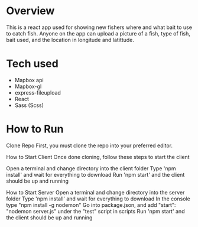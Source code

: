 # Overview
This is a react app used for showing new fishers where and what bait to use to catch fish. Anyone on the app can upload a picture of a fish, type of fish, bait used, and the location in longitude and latittude.

# Tech used
- Mapbox api
- Mapbox-gl
- express-fileupload
- React
- Sass (Scss)


# How to Run

Clone Repo
First, you must clone the repo into your preferred editor.

How to Start Client
Once done cloning, follow these steps to start the client

Open a terminal and change directory into the client folder
Type 'npm install' and wait for everything to download
Run 'npm start' and the client should be up and running

How to Start Server
Open a terminal and change directory into the server folder
Type 'npm install' and wait for everything to download
In the console type "npm install -g nodemon"
Go into package.json, and add "start": "nodemon server.js" under the "test" script in scripts
Run 'npm start' and the client should be up and running
